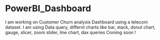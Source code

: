 # PowerBI_Dashboard

I am working on Customer Churn analysis Dashboard using a telecom dataset.
I am using Data query, differnt charts like bar, stack, donut chart, gauge, slicer, zoom slider, line chart, dax queries
Coming soon !
